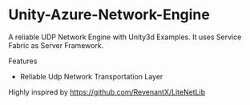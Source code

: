 # Unity-Azure-Network-Engine
A reliable UDP Network Engine with Unity3d Examples.
It uses Service Fabric as Server Framework.

Features

- Reliable Udp Network Transportation Layer

Highly inspired by https://github.com/RevenantX/LiteNetLib

